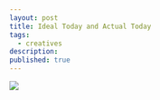 ```yaml
---
layout: post
title: Ideal Today and Actual Today
tags:
  - creatives
description:
published: true
---
```


![](../snippets/2020-6-15-dream-and-today.png)
